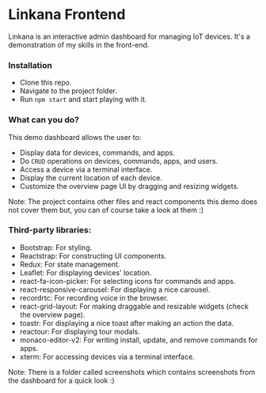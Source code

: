 # Linkana Frontend

Linkana is an interactive admin dashboard for managing IoT devices. It's a demonstration of my skills in the front-end.

### Installation

- Clone this repo.
- Navigate to the project folder.
- Run `npm start` and start playing with it.

### What can you do?

This demo dashboard allows the user to:

- Display data for devices, commands, and apps.
- Do `CRUD` operations on devices, commands, apps, and users.
- Access a device via a terminal interface.
- Display the current location of each device.
- Customize the overview page UI by dragging and resizing widgets.

Note: The project contains other files and react components this demo does not cover them but, you can of course take a look at them :)

### Third-party libraries:

- Bootstrap: For styling.
- Reactstrap: For constructing UI components.
- Redux: For state management.
- Leaflet: For displaying devices' location.
- react-fa-icon-picker: For selecting icons for commands and apps.
- react-responsive-carousel: For displaying a nice carousel.
- recordrtc: For recording voice in the browser.
- react-grid-layout: For making draggable and resizable widgets (check the overview page).
- toastr: For displaying a nice toast after making an action the data.
- reactour: For displaying tour modals.
- monaco-editor-v2: For writing install, update, and remove commands for apps.
- xterm: For accessing devices via a terminal interface.

Note: There is a folder called screenshots which contains screenshots from the dashboard for a quick look :)
